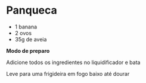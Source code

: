 # Panqueca

* 1 banana
* 2 ovos
* 35g de aveia

**Modo de preparo**

Adicione todos os ingredientes no liquidificador e bata

Leve para uma frigideira em fogo baixo até dourar

